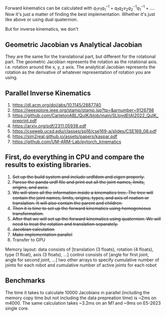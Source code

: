 Forward kinematics can be calculated with $q_1 v_1 q_1^{-1} + q_1 q_2 v_2 q_2^{-1} q_1^{-1} + \ldots$. Now it's just a matter of finding the best implementation. Whether it's just like above or using dual quaternion.

But for inverse kinematics, we don't

## Geometric Jacobian vs Analytical Jacobian

They are the same for the translational part, but different for the rotational part. The geometric Jacobian represents the rotation as the rotational axis. i.e. rotation around the x, y, z axis. The analytical Jacobian represents the rotation as the derivative of whatever representation of rotation you are using.

## Parallel Inverse Kinematics

1. https://dl.acm.org/doi/abs/10.1145/2887740
2. https://ieeexplore.ieee.org/stamp/stamp.jsp?tp=&arnumber=9126798
3. https://github.com/CarletonABL/QuIK/blob/main/SLloydEtAl2022_QuIK_preprint.pdf
4. https://arxiv.org/pdf/2311.05938.pdf
5. https://cseweb.ucsd.edu/classes/sp16/cse169-a/slides/CSE169_08.pdf
6. https://sim2real.github.io/assets/papers/kaspar.pdf
7. https://github.com/UM-ARM-Lab/pytorch_kinematics

## First, do everything in CPU and compare the results to existing libraries.
1. ~~Set up the build system and include urdfdom and eigen properly.~~
2. ~~Parese the panda urdf file and print out all the joint names, limits, origins, and axes.~~
3. ~~We will store all the information inside a kinematics tree. The tree will contain the joint names, limits, origins, types, and axis of roation or translation. It will also contain the parent and children.~~
4. ~~Then it is time to set up the forward kinematics using homogeneous transformation.~~
5. ~~After that we will set up the forward kinematics using quaternion. We will need to treat the rotation and translation separately.~~
6. ~~Jacobian calculation~~
7. ~~Make implementation parallel~~
8. Transfer to GPU

Memory layout:
data consists of [translation (3 floats), rotation (4 floats), type (1 float), axis (3 floats), ...]
control consists of [angle for first joint, angle for second joint, ...]
two other arrays to specify cumulative number of joints for each robot and cumulative number of active joints for each robot

## Benchmarks

The time it takes to calculate 10000 Jacobians in parallel (including the memory copy time but not including the data prepreation time) is ~2ms on m4000. The same calculation takes ~3.2ms on an M1 and ~9ms on E5-2623 single core.
